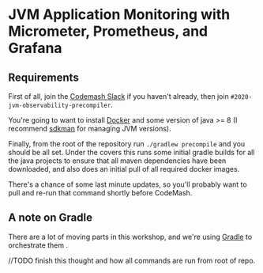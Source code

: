# JVM Application Monitoring with Micrometer, Prometheus, and Grafana


## Requirements
First of all, join the [Codemash Slack](https://codemash-slack.herokuapp.com/) if you haven't already, then join `#2020-jvm-observability-precompiler`.

You're going to want to install [Docker](https://www.docker.com/products/docker-desktop) and some version of java >= 8 (I recommend [sdkman](https://sdkman.io/sdks) for managing JVM versions).

Finally, from the root of the repository run `./gradlew precompile` and you should be all set.
Under the covers this runs some initial gradle builds for all the java projects to ensure that all maven dependencies have been downloaded,
and also does an initial pull of all required docker images.

There's a chance of some last minute updates, so you'll probably want to pull and re-run that command shortly before CodeMash.


## A note on Gradle
There are a lot of moving parts in this workshop, and we're using [Gradle](https://gradle.org/) to orchestrate them .

//TODO finish this thought and how all commands are run from root of repo.
